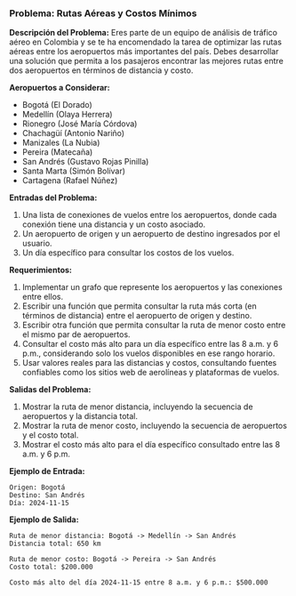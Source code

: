 ### Problema: Rutas Aéreas y Costos Mínimos

**Descripción del Problema:**
Eres parte de un equipo de análisis de tráfico aéreo en Colombia y se te ha encomendado la tarea de optimizar las rutas aéreas entre los aeropuertos más importantes del país. Debes desarrollar una solución que permita a los pasajeros encontrar las mejores rutas entre dos aeropuertos en términos de distancia y costo.

**Aeropuertos a Considerar:**
- Bogotá (El Dorado)
- Medellín (Olaya Herrera)
- Rionegro (José María Córdova)
- Chachagüí (Antonio Nariño)
- Manizales (La Nubia)
- Pereira (Matecaña)
- San Andrés (Gustavo Rojas Pinilla)
- Santa Marta (Simón Bolívar)
- Cartagena (Rafael Núñez)

**Entradas del Problema:**
1. Una lista de conexiones de vuelos entre los aeropuertos, donde cada conexión tiene una distancia y un costo asociado.
2. Un aeropuerto de origen y un aeropuerto de destino ingresados por el usuario.
3. Un día específico para consultar los costos de los vuelos.

**Requerimientos:**
1. Implementar un grafo que represente los aeropuertos y las conexiones entre ellos.
2. Escribir una función que permita consultar la ruta más corta (en términos de distancia) entre el aeropuerto de origen y destino.
3. Escribir otra función que permita consultar la ruta de menor costo entre el mismo par de aeropuertos.
4. Consultar el costo más alto para un día específico entre las 8 a.m. y 6 p.m., considerando solo los vuelos disponibles en ese rango horario.
5. Usar valores reales para las distancias y costos, consultando fuentes confiables como los sitios web de aerolíneas y plataformas de vuelos.

**Salidas del Problema:**
1. Mostrar la ruta de menor distancia, incluyendo la secuencia de aeropuertos y la distancia total.
2. Mostrar la ruta de menor costo, incluyendo la secuencia de aeropuertos y el costo total.
3. Mostrar el costo más alto para el día específico consultado entre las 8 a.m. y 6 p.m.

**Ejemplo de Entrada:**
```
Origen: Bogotá
Destino: San Andrés
Día: 2024-11-15
```

**Ejemplo de Salida:**
```
Ruta de menor distancia: Bogotá -> Medellín -> San Andrés
Distancia total: 650 km

Ruta de menor costo: Bogotá -> Pereira -> San Andrés
Costo total: $200.000

Costo más alto del día 2024-11-15 entre 8 a.m. y 6 p.m.: $500.000
